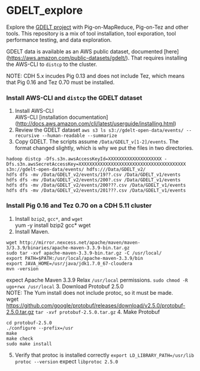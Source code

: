 # GDELT_explore
Explore the [GDELT project](http://gdeltproject.org/ "GDELT project") with Pig-on-MapReduce, Pig-on-Tez and other tools.  This repository is a mix of tool installation, tool exporation, tool performance testing, and data exploration.  

GDELT data is available as an AWS public dataset, documented [here] (https://aws.amazon.com/public-datasets/gdelt/).  That requires installing the AWS-CLI to `distcp` to the cluster.  

NOTE:  CDH 5.x incudes Pig 0.13 and does not include Tez, which means that Pig 0.16 and Tez 0.70 must be installed.  

### Install AWS-CLI and `distcp` the GDELT dataset
1. Install AWS-CLI  
AWS-CLI [installation documentation] (http://docs.aws.amazon.com/cli/latest/userguide/installing.html)
2. Review the GDELT dataset
`aws s3 ls s3://gdelt-open-data/events/ --recursive --human-readable --summarize`
3. Copy GDELT.  The scripts assume `/Data/GDELT_v[1-2]/events`.  The format changed slightly, which is why we put the files in two directories.  
```
hadoop distcp -Dfs.s3n.awsAccessKeyId=XXXXXXXXXXXXXXXXXXXX -Dfs.s3n.awsSecretAccessKey=XXXXXXXXXXXXXXXXXXXXXXXXXXXXXXXXXXXXXXXX s3n://gdelt-open-data/events/ hdfs:///Data/GDELT_v2/
hdfs dfs -mv /Data/GDELT_v2/events/19??.csv /Data/GDELT_v1/events
hdfs dfs -mv /Data/GDELT_v2/events/200?.csv /Data/GDELT_v1/events
hdfs dfs -mv /Data/GDELT_v2/events/200???.csv /Data/GDELT_v1/events
hdfs dfs -mv /Data/GDELT_v2/events/201???.csv /Data/GDELT_v1/events
```
### Install Pig 0.16 and Tez 0.70 on a CDH 5.11 cluster
1.  Install `bzip2`, `gcc*`, and `wget`  
yum -y install bzip2 gcc* wget
2. Install Maven.  
```
wget http://mirror.nexcess.net/apache/maven/maven-3/3.3.9/binaries/apache-maven-3.3.9-bin.tar.gz
sudo tar -xvf apache-maven-3.3.9-bin.tar.gz -C /usr/local/
export PATH=$PATH:/usr/local/apache-maven-3.3.9/bin
export JAVA_HOME=/usr/java/jdk1.7.0_67-cloudera
mvn -version
```
expect Apache Maven 3.3.9
Relax `/usr/local` permissions.  `sudo chmod -R ugo+rwx /usr/local`
3.  Download Protobuf 2.5.0  
NOTE:  The Yum install does not include protoc, so it must be made.  
wget https://github.com/google/protobuf/releases/download/v2.5.0/protobuf-2.5.0.tar.gz
`tar -xvf protobuf-2.5.0.tar.gz`
4. Make Protobuf
```
cd protobuf-2.5.0
./configure --prefix=/usr
make
make check
sudo make install
```
5. Verify that protoc is installed correctly
```export LD_LIBRARY_PATH=/usr/lib```
```protoc --version``` expect ```libprotoc 2.5.0```
